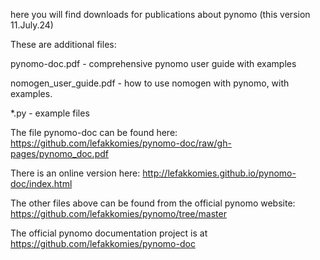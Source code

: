 here you will find downloads for publications about pynomo                     (this version 11.July.24)

These are additional files:

pynomo-doc.pdf         - comprehensive pynomo user guide with examples

nomogen_user_guide.pdf - how to use nomogen with pynomo, with examples.

*.py                   - example files

The file pynomo-doc can be found here: https://github.com/lefakkomies/pynomo-doc/raw/gh-pages/pynomo_doc.pdf

There is an online version here: http://lefakkomies.github.io/pynomo-doc/index.html

The other files above can be found from the official pynomo website:
https://github.com/lefakkomies/pynomo/tree/master

The official pynomo documentation project is at https://github.com/lefakkomies/pynomo-doc

 
